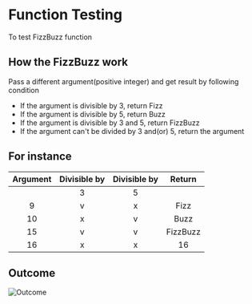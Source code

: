 # Function Testing
To test FizzBuzz function

## How the FizzBuzz work
Pass a different argument(positive integer) and get result by following condition
- If the argument is divisible by 3, return Fizz
- If the argument is divisible by 5, return Buzz
- If the argument is divisible by 3 and 5, return FizzBuzz
- If the argument can't be divided by 3 and(or) 5, return the argument

## For instance
| Argument | Divisible by | Divisible by | Return |
| :------: | :----------: | :----------: | :----: |
|          | 3            | 5            |        |
| 9        | v            | x            | Fizz   |
| 10       | x            | v            | Buzz   |
| 15       | v            | v            | FizzBuzz   |
| 16       | x            | x            | 16     |

## Outcome
![Outcome]()